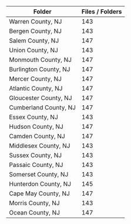 | Folder                |   Files / Folders |
|-----------------------|-------------------|
| Warren County, NJ     |               143 |
| Bergen County, NJ     |               143 |
| Salem County, NJ      |               147 |
| Union County, NJ      |               143 |
| Monmouth County, NJ   |               147 |
| Burlington County, NJ |               147 |
| Mercer County, NJ     |               147 |
| Atlantic County, NJ   |               147 |
| Gloucester County, NJ |               147 |
| Cumberland County, NJ |               147 |
| Essex County, NJ      |               143 |
| Hudson County, NJ     |               147 |
| Camden County, NJ     |               147 |
| Middlesex County, NJ  |               143 |
| Sussex County, NJ     |               143 |
| Passaic County, NJ    |               143 |
| Somerset County, NJ   |               143 |
| Hunterdon County, NJ  |               145 |
| Cape May County, NJ   |               147 |
| Morris County, NJ     |               143 |
| Ocean County, NJ      |               147 |